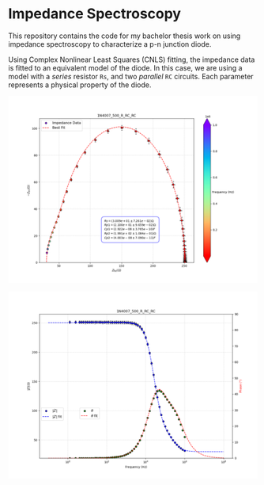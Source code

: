 # Impedance Spectroscopy
This repository contains the code for my bachelor thesis work on using impedance spectroscopy to characterize a p-n junction diode.

Using Complex Nonlinear Least Squares (CNLS) fitting, the impedance data is fitted to an equivalent model of the diode. In this case, we are using a model with a *series* resistor `Rs`, and two *parallel* `RC` circuits. Each parameter represents a physical property of the diode.

![Nyquist Plot](./plots/bias_scan/Example-1N4007_500_R_RC_RC.png)

![Bode Plot](./plots/bias_scan/Example-1N4007_500_R_RC_RC_bode.png)


